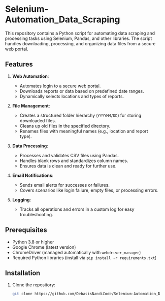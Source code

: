 # Selenium-Automation_Data_Scraping

This repository contains a Python script for automating data scraping and processing tasks using Selenium, Pandas, and other libraries. The script handles downloading, processing, and organizing data files from a secure web portal.

## Features

1. **Web Automation**:
   - Automates login to a secure web portal.
   - Downloads reports or data based on predefined date ranges.
   - Dynamically selects locations and types of reports.

2. **File Management**:
   - Creates a structured folder hierarchy (`YYYYMM/DD`) for storing downloaded files.
   - Cleans up old files in the specified directory.
   - Renames files with meaningful names (e.g., location and report type).

3. **Data Processing**:
   - Processes and validates CSV files using Pandas.
   - Handles blank rows and standardizes column names.
   - Ensures data is clean and ready for further use.

4. **Email Notifications**:
   - Sends email alerts for successes or failures.
   - Covers scenarios like login failure, empty files, or processing errors.

5. **Logging**:
   - Tracks all operations and errors in a custom log for easy troubleshooting.

## Prerequisites

- Python 3.8 or higher
- Google Chrome (latest version)
- ChromeDriver (managed automatically with `webdriver_manager`)
- Required Python libraries (install via `pip install -r requirements.txt`)

## Installation

1. Clone the repository:
   ```bash
   git clone https://github.com/DebasisNandiCode/Selenium-Automation_Data_Scraping.git
